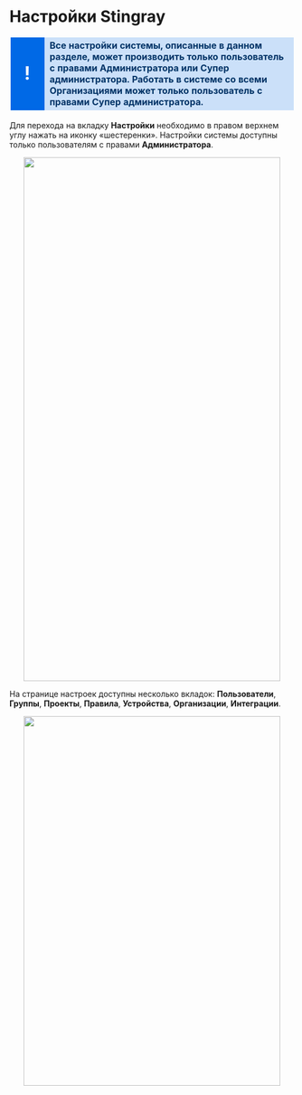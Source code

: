 # Настройки Stingray

  <table style="width: 100%;border-width: 1px;border-style: none;border-color: #000000;border-left-width: 1px;border-left-style: none;border-left-color: #000000;border-top-width: 1px;border-top-style: none;border-top-color: #000000;border-right-width: 1px;border-right-style: none;border-right-color: #000000;border-bottom-width: 1px;border-bottom-style: none;border-bottom-color: #000000">
    <colgroup>
      <col style="width: 88px;" />
      <col style="width: 701px;" />
    </colgroup>
    <tbody>
      <tr style="height: 100px;">
        <td style="text-align: center;border-width: 3px;border-style: solid;border-color: transparent;background-color: #0069E6"><span style="color:#003366;"><span style="font-size:2rem;"><span style="font-weight:bold;"><span style="font-size: 2rem;color: #FFFFFF">!</span></span></span></span></td>
        <td style="border-width: 3px;border-style: solid;border-color: transparent;background-color: rgba(0, 105, 230, 0.20);color: rgb(0, 51, 102)"><strong><strong style="color: #006699"></strong><span style="font-weight:bold;"></span>Все настройки системы, описанные в данном разделе, может производить только пользователь с правами Администратора или Супер администратора. Работать в системе со всеми Организациями может только пользователь с правами Супер администратора.</strong></td>
      </tr>
    </tbody>
  </table>
  <p>Для перехода на вкладку <strong>Настройки</strong> необходимо в правом верхнем углу нажать на иконку «шестеренки». Настройки системы доступны только пользователям с правами <strong>Администратора</strong>.<span style="font-size:11pt"><span style="line-height:90%"><span style="font-family:&quot;Arial Nova&quot;,sans-serif"><span style="color:#555555"></span></span></span></span></p>
  <p style="text-align: center"><img height="927" src="../assets/images/image50.png" style="cursor: nesw-resize;" width="95%" /><span style="font-size:10pt"><span style="font-family:&quot;Arial Nova&quot;,sans-serif"><span style="color:#555555"><span style="letter-spacing:0.3pt"><span style="font-style:italic"><span style="font-style:normal"> </span></span></span></span></span></span></p>
  <p>На странице настроек доступны несколько вкладок: <strong>Пользователи</strong>, <strong>Группы</strong>, <strong>Проекты</strong>, <strong>Правила</strong>, <strong>Устройства</strong>, <strong>Организации</strong>, <strong>Интеграции</strong>.</p>
  <p style="text-align: center"><img height="654" src="../assets/images/image51.png" width="95%" /></p>
  <p> </p>
</body>
</html>